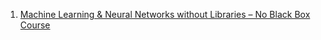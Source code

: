 1. [Machine Learning & Neural Networks without Libraries – No Black Box Course](https://youtu.be/3wwiOSxDAmg)
